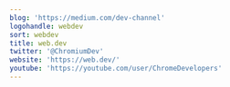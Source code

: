 ```yaml
---
blog: 'https://medium.com/dev-channel'
logohandle: webdev
sort: webdev
title: web.dev
twitter: '@ChromiumDev'
website: 'https://web.dev/'
youtube: 'https://youtube.com/user/ChromeDevelopers'
---
```

